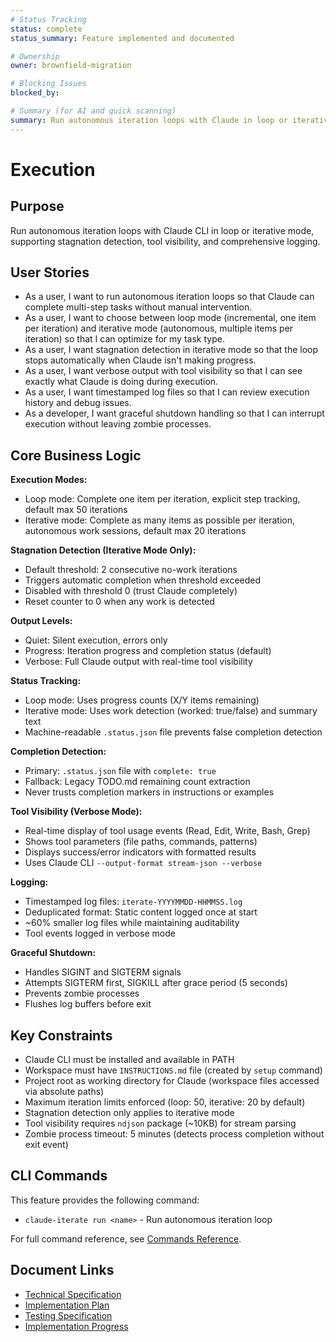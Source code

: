 ```yaml
---
# Status Tracking
status: complete
status_summary: Feature implemented and documented

# Ownership
owner: brownfield-migration

# Blocking Issues
blocked_by:

# Summary (for AI and quick scanning)
summary: Run autonomous iteration loops with Claude in loop or iterative mode
---
```


# Execution

## Purpose

Run autonomous iteration loops with Claude CLI in loop or iterative mode, supporting stagnation detection, tool visibility, and comprehensive logging.

## User Stories

- As a user, I want to run autonomous iteration loops so that Claude can complete multi-step tasks without manual intervention.
- As a user, I want to choose between loop mode (incremental, one item per iteration) and iterative mode (autonomous, multiple items per iteration) so that I can optimize for my task type.
- As a user, I want stagnation detection in iterative mode so that the loop stops automatically when Claude isn't making progress.
- As a user, I want verbose output with tool visibility so that I can see exactly what Claude is doing during execution.
- As a user, I want timestamped log files so that I can review execution history and debug issues.
- As a developer, I want graceful shutdown handling so that I can interrupt execution without leaving zombie processes.

## Core Business Logic

**Execution Modes:**

- Loop mode: Complete one item per iteration, explicit step tracking, default max 50 iterations
- Iterative mode: Complete as many items as possible per iteration, autonomous work sessions, default max 20 iterations

**Stagnation Detection (Iterative Mode Only):**

- Default threshold: 2 consecutive no-work iterations
- Triggers automatic completion when threshold exceeded
- Disabled with threshold 0 (trust Claude completely)
- Reset counter to 0 when any work is detected

**Output Levels:**

- Quiet: Silent execution, errors only
- Progress: Iteration progress and completion status (default)
- Verbose: Full Claude output with real-time tool visibility

**Status Tracking:**

- Loop mode: Uses progress counts (X/Y items remaining)
- Iterative mode: Uses work detection (worked: true/false) and summary text
- Machine-readable `.status.json` file prevents false completion detection

**Completion Detection:**

- Primary: `.status.json` file with `complete: true`
- Fallback: Legacy TODO.md remaining count extraction
- Never trusts completion markers in instructions or examples

**Tool Visibility (Verbose Mode):**

- Real-time display of tool usage events (Read, Edit, Write, Bash, Grep)
- Shows tool parameters (file paths, commands, patterns)
- Displays success/error indicators with formatted results
- Uses Claude CLI `--output-format stream-json --verbose`

**Logging:**

- Timestamped log files: `iterate-YYYYMMDD-HHMMSS.log`
- Deduplicated format: Static content logged once at start
- ~60% smaller log files while maintaining auditability
- Tool events logged in verbose mode

**Graceful Shutdown:**

- Handles SIGINT and SIGTERM signals
- Attempts SIGTERM first, SIGKILL after grace period (5 seconds)
- Prevents zombie processes
- Flushes log buffers before exit

## Key Constraints

- Claude CLI must be installed and available in PATH
- Workspace must have `INSTRUCTIONS.md` file (created by `setup` command)
- Project root as working directory for Claude (workspace files accessed via absolute paths)
- Maximum iteration limits enforced (loop: 50, iterative: 20 by default)
- Stagnation detection only applies to iterative mode
- Tool visibility requires `ndjson` package (~10KB) for stream parsing
- Zombie process timeout: 5 minutes (detects process completion without exit event)

## CLI Commands

This feature provides the following command:

- `claude-iterate run <name>` - Run autonomous iteration loop

For full command reference, see [Commands Reference](../../../README.md#commands-reference).

## Document Links

- [Technical Specification](./SPEC.md)
- [Implementation Plan](./PLAN.md)
- [Testing Specification](./TEST.md)
- [Implementation Progress](./TODO.md)
